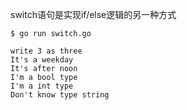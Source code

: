 switch语句是实现if/else逻辑的另一种方式
```
$ go run switch.go

write 3 as three
It's a weekday
It's after noon
I'm a bool type
I'm a int type
Don't know type string
```